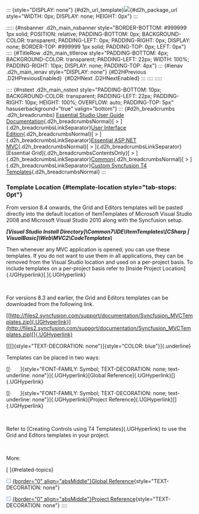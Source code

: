 ::: {style="DISPLAY: none"}
[](ms-xhelp:///?Id=d2h_url_template){#d2h_url_template}![](!package_url!){#d2h_package_url style="WIDTH: 0px; DISPLAY: none; HEIGHT: 0px"}
:::

::::: {#nsbanner .d2h_main_nsbanner style="BORDER-BOTTOM: #999999 1px solid; POSITION: relative; PADDING-BOTTOM: 0px; BACKGROUND-COLOR: transparent; PADDING-LEFT: 0px; PADDING-RIGHT: 0px; DISPLAY: none; BORDER-TOP: #999999 1px solid; PADDING-TOP: 0px; LEFT: 0px"}
:::: {#TitleRow .d2h_main_titlerow style="PADDING-BOTTOM: 4px; BACKGROUND-COLOR: transparent; PADDING-LEFT: 22px; WIDTH: 100%; PADDING-RIGHT: 10px; DISPLAY: none; PADDING-TOP: 4px"}
::: {#ienav .d2h_main_ienav style="DISPLAY: none"}
[](ms-xhelp:///?Id=836a4b1f-fc29-418b-88e3-5201512c33ec){#D2HPrevious .D2HPreviousEnabled}  [](ms-xhelp:///?Id=263bc604-a9f8-466c-b670-da2e04d61a6e){#D2HNext .D2HNextEnabled}
:::
::::
:::::

:::: {#nstext .d2h_main_nstext style="PADDING-BOTTOM: 10px; BACKGROUND-COLOR: transparent; PADDING-LEFT: 22px; PADDING-RIGHT: 10px; HEIGHT: 100%; OVERFLOW: auto; PADDING-TOP: 5px" hasuserbackground="true" valign="bottom"}
::: {#d2h_breadcrumbs .d2h_breadcrumbs}
[Essential Studio User Guide Documentation](ms-xhelp:///?Id=12457748-09e3-4d74-a240-8e049cedf030){.d2h_breadcrumbsNormal}[ \> ]{.d2h_breadcrumbsLinkSeparator}[User Interface Edition](ms-xhelp:///?Id=c29296b7-531c-413b-a0ec-488ca1f7f669){.d2h_breadcrumbsNormal}[ \> ]{.d2h_breadcrumbsLinkSeparator}[Essential ASP.NET MVC](ms-xhelp:///?Id=4b14e7d1-65c4-4f67-b1aa-2c37709905a5){.d2h_breadcrumbsNormal}[ \> ]{.d2h_breadcrumbsLinkSeparator}[Essential Grid]{.d2h_breadcrumbsContentsOnly}[ \> ]{.d2h_breadcrumbsLinkSeparator}[Common](ms-xhelp:///?Id=49a475aa-006c-4335-93c8-97725e766e43){.d2h_breadcrumbsNormal}[ \> ]{.d2h_breadcrumbsLinkSeparator}[Custom Syncfusion T4 Templates](ms-xhelp:///?Id=836a4b1f-fc29-418b-88e3-5201512c33ec){.d2h_breadcrumbsNormal}
:::

### Template Location {#template-location style="tab-stops: 0pt"}

From version 8.4 onwards, the Grid and Editors templates will be pasted directly into the default location of ItemTemplates of Microsoft Visual Studio 2008 and Microsoft Visual Studio 2010 along with the Syncfusion setup.

***\[Visual Studio Install Directory\]\\Common7\\IDE\\ItemTemplates\\\[CSharp \| VisualBasic\]\\Web\\MVC2\\CodeTemplates\\***

Then whenever any MVC application is opened, you can use these templates. If you do not want to use them in all applications, they can be removed from the Visual Studio location and used on a per-project basis. To include templates on a per-project basis refer to [Inside Project Location]{.UGHyperlink}[.]{.UGHyperlink}

 

For versions 8.3 and earlier, the Grid and Editors templates can be downloaded from the following link.

[[http://files2.syncfusion.com/support/documentation/Syncfusion_MVCTemplates.zip]{.UGHyperlink}](http://files2.syncfusion.com/support/documentation/Syncfusion_MVCTemplates.zip)[]{.UGHyperlink}

[[[]{style="TEXT-DECORATION: none"}]{style="COLOR: blue"}]{.underline} 

Templates can be placed in two ways:

[[·      ]{style="FONT-FAMILY: Symbol; TEXT-DECORATION: none; text-underline: none"}]{.UGHyperlink}[Global Reference]{.UGHyperlink}[]{.UGHyperlink}

[[·      ]{style="FONT-FAMILY: Symbol; TEXT-DECORATION: none; text-underline: none"}]{.UGHyperlink}[Project Reference]{.UGHyperlink}[]{.UGHyperlink}

 

Refer to [Creating Controls using T4 Templates]{.UGHyperlink} to use the Grid and Editors templates in your project.

 

More:

[ ]{#related-topics}

[![](button.gif){border="0" align="absMiddle"}Global Reference](ms-xhelp:///?Id=78aea4fe-599e-4439-a5c6-67ccf9e26443){style="TEXT-DECORATION: none"}

[![](button.gif){border="0" align="absMiddle"}Project Reference](ms-xhelp:///?Id=7babc370-3955-429d-b8fc-c6c5e6d86d2d){style="TEXT-DECORATION: none"}
::::
